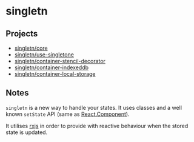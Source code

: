 # singletn

## Projects

- [singletn/core](./packages/singletn-core)
- [singletn/use-singletone](./packages/singletn-use-singletone)
- [singletn/container-stencil-decorator](./packages/singletn-stencil-decorator)
- [singletn/container-indexeddb](./packages/singletn-container-indexeddb)
- [singletn/container-local-storage](./packages/singletn-container-local-storage)

## Notes

`singletn` is a new way to handle your states. It uses classes and a well known `setState` API (same as [React.Component](https://reactjs.org/docs/react-component.html)).

It utilises [rxjs](https://github.com/ReactiveX/rxjs) in order to provide with reactive behaviour when the stored state is updated.
